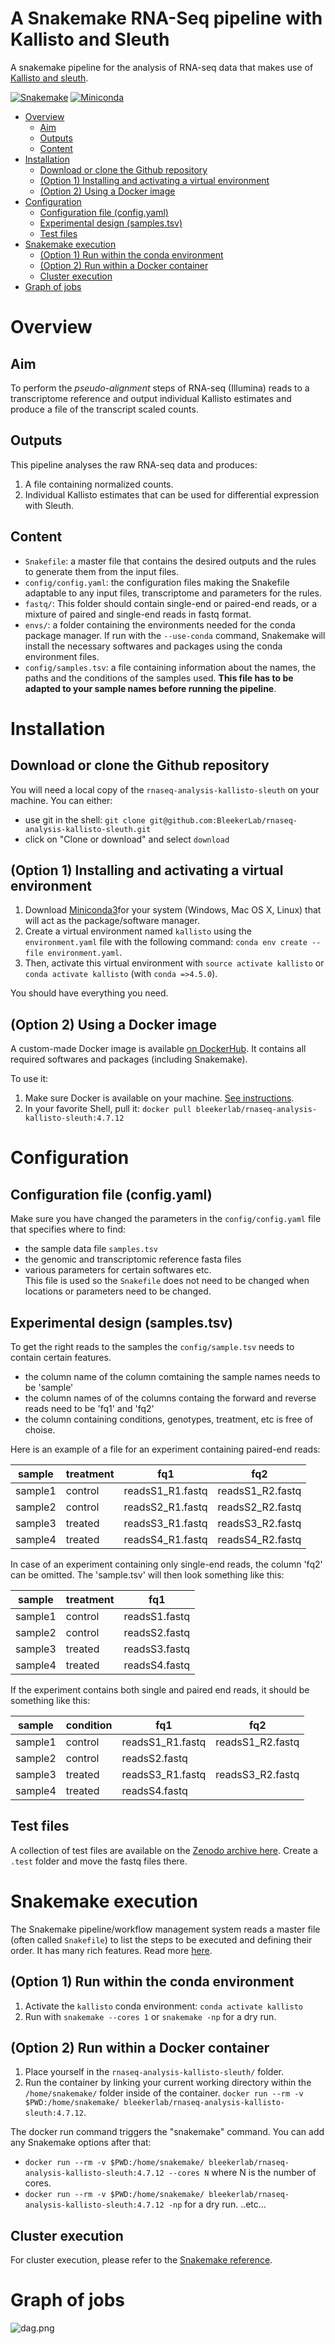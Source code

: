 # A Snakemake RNA-Seq pipeline with Kallisto and Sleuth

A snakemake pipeline for the analysis of RNA-seq data that makes use of [Kallisto and sleuth](https://scilifelab.github.io/courses/rnaseq/labs/kallisto).

[![Snakemake](https://img.shields.io/badge/snakemake-≥5.2.0-brightgreen.svg)](https://snakemake.bitbucket.io)
[![Miniconda](https://img.shields.io/badge/miniconda-blue.svg)](https://conda.io/miniconda)

<!-- MarkdownTOC autolink="True" -->

- [Overview](#overview)
	- [Aim](#aim)
	- [Outputs](#outputs)
	- [Content](#content)
- [Installation](#installation)
	- [Download or clone the Github repository](#download-or-clone-the-github-repository)
	- [\(Option 1\) Installing and activating a virtual environment](#option-1-installing-and-activating-a-virtual-environment)
	- [\(Option 2\) Using a Docker image](#option-2-using-a-docker-image)
- [Configuration](#configuration)
	- [Configuration file \(config.yaml\)](#configuration-file-configyaml)
	- [Experimental design \(samples.tsv\)](#experimental-design-samplestsv)
	- [Test files](#test-files)
- [Snakemake execution](#snakemake-execution)
	- [\(Option 1\) Run within the conda environment](#option-1-run-within-the-conda-environment)
	- [\(Option 2\) Run within a Docker container](#option-2-run-within-a-docker-container)
	- [Cluster execution](#cluster-execution)
- [Graph of jobs](#graph-of-jobs)

<!-- /MarkdownTOC -->


# Overview 
## Aim
To perform the _pseudo-alignment_ steps of RNA-seq (Illumina) reads to a transcriptome reference and output individual Kallisto estimates and produce a file of the transcript scaled counts.  

## Outputs
This pipeline analyses the raw RNA-seq data and produces:
1. A file containing normalized counts.
2. Individual Kallisto estimates that can be used for differential expression with Sleuth. 

## Content
- `Snakefile`: a master file that contains the desired outputs and the rules to generate them from the input files.
- `config/config.yaml`: the configuration files making the Snakefile adaptable to any input files, transcriptome and parameters for the rules.
- `fastq/`: This folder should contain single-end or paired-end reads, or a mixture of paired and single-end reads in fastq format.
- `envs/`: a folder containing the environments needed for the conda package manager. If run with the `--use-conda` command, Snakemake will install the necessary softwares and packages using the conda environment files.
- `config/samples.tsv`:  a file containing information about the names, the paths and the conditions of the samples used.
**This file has to be adapted to your sample names before running the pipeline**.

# Installation

## Download or clone the Github repository
You will need a local copy of the `rnaseq-analysis-kallisto-sleuth` on your machine. You can either:
- use git in the shell: `git clone git@github.com:BleekerLab/rnaseq-analysis-kallisto-sleuth.git`
- click on "Clone or download" and select `download`

## (Option 1) Installing and activating a virtual environment
1. Download [Miniconda3](https://docs.conda.io/en/latest/miniconda.html)for your system (Windows, Mac OS X, Linux) that will act as the package/software manager.
2. Create a virtual environment named `kallisto` using the `environment.yaml` file with the following command: `conda env create --file environment.yaml`.
3. Then, activate this virtual environment with `source activate kallisto` or  `conda activate kallisto` (with `conda =>4.5.0`).

You should have everything you need.

## (Option 2) Using a Docker image

A custom-made Docker image is available [on DockerHub](https://hub.docker.com/r/bleekerlab/rnaseq-analysis-kallisto-sleuth?utm_source=docker4mac_2.3.0.4&utm_medium=repo_open&utm_campaign=referral). It contains all required softwares and packages (including Snakemake).

To use it:
1. Make sure Docker is available on your machine. [See instructions](https://docs.docker.com/get-docker/).
2. In your favorite Shell, pull it: `docker pull bleekerlab/rnaseq-analysis-kallisto-sleuth:4.7.12`

# Configuration

## Configuration file (config.yaml)
Make sure you have changed the parameters in the `config/config.yaml` file that specifies where to find:
- the sample data file `samples.tsv`
- the genomic and transcriptomic reference fasta files
- various parameters for certain softwares etc.    
This file is used so the `Snakefile` does not need to be changed when locations or parameters need to be changed.

## Experimental design (samples.tsv)
To get the right reads to the samples the `config/sample.tsv` needs to contain certain features.
- the column name of the column comtaining the sample names needs to be 'sample'
- the column names of of the columns containg the forward and reverse reads need to be 'fq1' and 'fq2'
- the column containing conditions, genotypes, treatment, etc is free of choise.

Here is an example of a file for an experiment containing paired-end reads:

| sample   | treatment | fq1 | fq2 |
| ------- | ---------- |-----|-----|
| sample1 | control | readsS1_R1.fastq | readsS1_R2.fastq |
| sample2 | control | readsS2_R1.fastq | readsS2_R2.fastq |
| sample3 | treated | readsS3_R1.fastq | readsS3_R2.fastq |
| sample4 | treated | readsS4_R1.fastq | readsS4_R2.fastq |


In case of an experiment containing only single-end reads, the column 'fq2' can be omitted.
The 'sample.tsv' will then look something like this:

| sample   | treatment | fq1 |
| ------- | ---------- |-----|
| sample1 | control | readsS1.fastq |
| sample2 | control | readsS2.fastq |
| sample3 | treated | readsS3.fastq |
| sample4 | treated | readsS4.fastq |


If the experiment contains both single and paired end reads, it should be something like this:

| sample   | condition | fq1 | fq2 |
| ------- | ---------- |-----|-----|
| sample1 | control | readsS1_R1.fastq | readsS1_R2.fastq |
| sample2 | control | readsS2.fastq | |
| sample3 | treated | readsS3_R1.fastq | readsS3_R2.fastq |
| sample4 | treated | readsS4.fastq | |

## Test files
A collection of test files are available on the [Zenodo archive here](https://doi.org/10.5281/zenodo.4085315). Create a `.test` folder and move the fastq files there. 

# Snakemake execution
The Snakemake pipeline/workflow management system reads a master file (often called `Snakefile`) to list the steps to be executed and defining their order. It has many rich features. Read more [here](https://snakemake.readthedocs.io/en/stable/).

## (Option 1) Run within the conda environment
1. Activate the `kallisto` conda environment: `conda activate kallisto`
2. Run with `snakemake --cores 1` or `snakemake -np` for a dry run.

## (Option 2) Run within a Docker container 
1. Place yourself in the `rnaseq-analysis-kallisto-sleuth/` folder.
2. Run the container by linking your current working directory within the `/home/snakemake/` folder inside of the container. `docker run --rm -v $PWD:/home/snakemake/ bleekerlab/rnaseq-analysis-kallisto-sleuth:4.7.12`. 

The docker run command triggers the "snakemake" command. You can add any Snakemake options after that:
* `docker run --rm -v $PWD:/home/snakemake/ bleekerlab/rnaseq-analysis-kallisto-sleuth:4.7.12 --cores N` where N is the number of cores.
* `docker run --rm -v $PWD:/home/snakemake/ bleekerlab/rnaseq-analysis-kallisto-sleuth:4.7.12 -np` for a dry run.
..etc...

## Cluster execution
For cluster execution, please refer to the [Snakemake reference](https://snakemake.readthedocs.io/en/stable/executable.html#cluster-execution).

# Graph of jobs
![dag.png](./dag.png)
